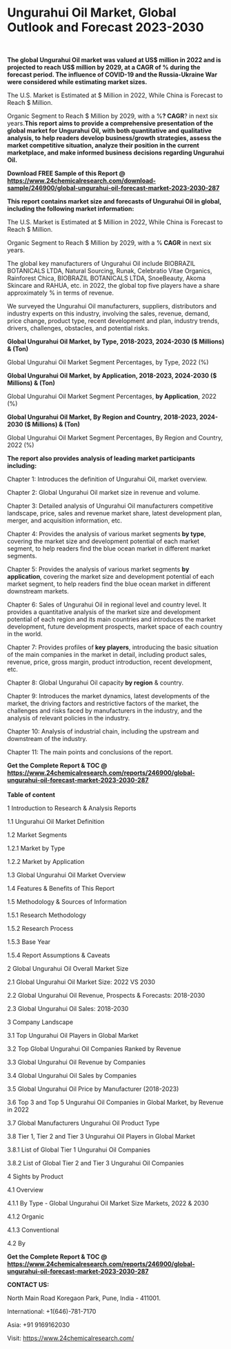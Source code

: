 <h1>Ungurahui Oil Market, Global Outlook and Forecast 2023-2030</h1><br/><p><strong>The global Ungurahui Oil market was valued at US$ million in 2022 and is projected to reach US$ million by 2029, at a <strong>CAGR</strong> of % during the forecast period. The influence of COVID-19 and the Russia-Ukraine War were considered while estimating market sizes.</strong></p><p>The U.S. Market is Estimated at $ Million in 2022, While China is Forecast to Reach $ Million.</p><p>Organic Segment to Reach $ Million by 2029, with a %<strong>? <strong>CAGR</strong></strong>? in next six years.<strong>This report aims to provide a comprehensive presentation of the global market for Ungurahui Oil, with both quantitative and qualitative analysis, to help readers develop business/growth strategies, assess the market competitive situation, analyze their position in the current marketplace, and make informed business decisions regarding Ungurahui Oil.</strong></p><div><b>Download FREE Sample of this Report @ <a href="https://www.24chemicalresearch.com/download-sample/246900/global-ungurahui-oil-forecast-market-2023-2030-287">https://www.24chemicalresearch.com/download-sample/246900/global-ungurahui-oil-forecast-market-2023-2030-287</a></b></div><p><strong style="font-size:14px">This report contains market size and forecasts of Ungurahui Oil in global, including the following market information:</strong></p><p>The U.S. Market is Estimated at $ Million in 2022, While China is Forecast to Reach $ Million.</p><p>Organic Segment to Reach $ Million by 2029, with a %<strong> <strong>CAGR</strong></strong> in next six years.</p><p>The global key manufacturers of Ungurahui Oil include BIOBRAZIL BOTANICALS LTDA, Natural Sourcing, Runak, Celebratio Vitae Organics, Rainforest Chica, BIOBRAZIL BOTANICALS LTDA, SnoeBeauty, Akoma Skincare and RAHUA, etc. in 2022, the global top five players have a share approximately % in terms of revenue.</p><p>We surveyed the Ungurahui Oil manufacturers, suppliers, distributors and industry experts on this industry, involving the sales, revenue, demand, price change, product type, recent development and plan, industry trends, drivers, challenges, obstacles, and potential risks.</p><p><strong>Global Ungurahui Oil Market, by Type, 2018-2023, 2024-2030 ($ Millions) & (Ton)</strong></p><p>Global Ungurahui Oil Market Segment Percentages, by Type, 2022 (%)</p><p><strong>Global Ungurahui Oil Market, <strong>by Application</strong>, 2018-2023, 2024-2030 ($ Millions) & (Ton)</strong></p><p>Global Ungurahui Oil Market Segment Percentages, <strong>by Application</strong>, 2022 (%)</p><p><strong>Global Ungurahui Oil Market, By Region and Country, 2018-2023, 2024-2030 ($ Millions) & (Ton)</strong></p><p>Global Ungurahui Oil Market Segment Percentages, By Region and Country, 2022 (%)</p><p><strong>The report also provides analysis of leading market participants including:</strong></p><p>Chapter 1: Introduces the definition of Ungurahui Oil, market overview.</p><p>Chapter 2: Global Ungurahui Oil market size in revenue and volume.</p><p>Chapter 3: Detailed analysis of Ungurahui Oil manufacturers competitive landscape, price, sales and revenue market share, latest development plan, merger, and acquisition information, etc.</p><p>Chapter 4: Provides the analysis of various market segments<strong> by type</strong>, covering the market size and development potential of each market segment, to help readers find the blue ocean market in different market segments.</p><p>Chapter 5: Provides the analysis of various market segments <strong><strong>by application</strong></strong>, covering the market size and development potential of each market segment, to help readers find the blue ocean market in different downstream markets.</p><p>Chapter 6: Sales of Ungurahui Oil in regional level and country level. It provides a quantitative analysis of the market size and development potential of each region and its main countries and introduces the market development, future development prospects, market space of each country in the world.</p><p>Chapter 7: Provides profiles of<strong> <strong>key players</strong></strong>, introducing the basic situation of the main companies in the market in detail, including product sales, revenue, price, gross margin, product introduction, recent development, etc.</p><p>Chapter 8: Global Ungurahui Oil capacity<strong> by region</strong> & country.</p><p>Chapter 9: Introduces the market dynamics, latest developments of the market, the driving factors and restrictive factors of the market, the challenges and risks faced by manufacturers in the industry, and the analysis of relevant policies in the industry.</p><p>Chapter 10: Analysis of industrial chain, including the upstream and downstream of the industry.</p><p>Chapter 11: The main points and conclusions of the report.</p><div><b>Get the Complete Report & TOC @ <a href="https://www.24chemicalresearch.com/reports/246900/global-ungurahui-oil-forecast-market-2023-2030-287">https://www.24chemicalresearch.com/reports/246900/global-ungurahui-oil-forecast-market-2023-2030-287</a></b></div><br><b>Table of content</b><p>1 Introduction to Research & Analysis Reports<br />
 
  1.1 Ungurahui Oil Market Definition<br />
 
  1.2 Market Segments<br />
 
  1.2.1 Market by Type<br />
 
  1.2.2 Market by Application<br />
 
  1.3 Global Ungurahui Oil Market Overview<br />
 
  1.4 Features & Benefits of This Report<br />
 
  1.5 Methodology & Sources of Information<br />
 
  1.5.1 Research Methodology<br />
 
  1.5.2 Research Process<br />
 
  1.5.3 Base Year<br />
 
  1.5.4 Report Assumptions & Caveats<br />
 
 2 Global Ungurahui Oil Overall Market Size<br />
 
  2.1 Global Ungurahui Oil Market Size: 2022 VS 2030<br />
 
  2.2 Global Ungurahui Oil Revenue, Prospects & Forecasts: 2018-2030<br />
 
  2.3 Global Ungurahui Oil Sales: 2018-2030<br />
 
 3 Company Landscape<br />
 
  3.1 Top Ungurahui Oil Players in Global Market<br />
 
  3.2 Top Global Ungurahui Oil Companies Ranked by Revenue<br />
 
  3.3 Global Ungurahui Oil Revenue by Companies<br />
 
  3.4 Global Ungurahui Oil Sales by Companies<br />
 
  3.5 Global Ungurahui Oil Price by Manufacturer (2018-2023)<br />
 
  3.6 Top 3 and Top 5 Ungurahui Oil Companies in Global Market, by Revenue in 2022<br />
 
  3.7 Global Manufacturers Ungurahui Oil Product Type<br />
 
  3.8 Tier 1, Tier 2 and Tier 3 Ungurahui Oil Players in Global Market<br />
 
  3.8.1 List of Global Tier 1 Ungurahui Oil Companies<br />
 
  3.8.2 List of Global Tier 2 and Tier 3 Ungurahui Oil Companies<br />
 
 4 Sights by Product<br />
 
  4.1 Overview<br />
 
  4.1.1 By Type - Global Ungurahui Oil Market Size Markets, 2022 & 2030<br />
 
  4.1.2 Organic<br />
 
  4.1.3 Conventional<br />
 
  4.2 By<br><div><b>Get the Complete Report & TOC @ <a href="https://www.24chemicalresearch.com/reports/246900/global-ungurahui-oil-forecast-market-2023-2030-287">https://www.24chemicalresearch.com/reports/246900/global-ungurahui-oil-forecast-market-2023-2030-287</a></b></div></p>
 
 <b>CONTACT US:</b><br>
 
 North Main Road Koregaon Park, Pune, India - 411001.<br/>
 
 International: +1(646)-781-7170<br/>
 
 Asia: +91 9169162030<br/>
 
 Visit: <a href="https://www.24chemicalresearch.com/">https://www.24chemicalresearch.com/</a>
 
 <br>